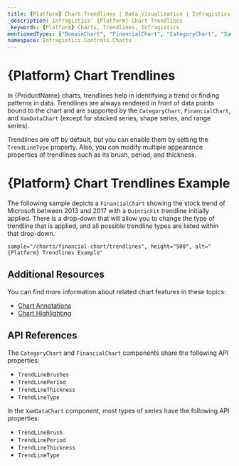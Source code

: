 ```yaml
---
title: {Platform} Chart Trendlines | Data Visualization | Infragistics
_description: Infragistics' {Platform} Chart Trendlines
_keywords: {Platform} Charts, Trendlines, Infragistics
mentionedTypes: ["DomainChart", "FinancialChart", "CategoryChart", "XamDataChart", "TrendLineType"]
namespace: Infragistics.Controls.Charts
---
```


# {Platform} Chart Trendlines

In {ProductName} charts, trendlines help in identifying a trend or finding patterns in data. Trendlines are always rendered in front of data points bound to the chart and are supported by the `CategoryChart`, `FinancialChart`, and `XamDataChart` (except for stacked series, shape series, and range series).

Trendlines are off by default, but you can enable them by setting the `TrendLineType` property. Also, you can modify multiple appearance properties of trendlines such as its brush, period, and thickness.

# {Platform} Chart Trendlines Example

The following sample depicts a `FinancialChart` showing the stock trend of Microsoft between 2013 and 2017 with a `QuinticFit` trendline initially applied. There is a drop-down that will allow you to change the type of trendline that is applied, and all possible trendline types are listed within that drop-down.

`sample="/charts/financial-chart/trendlines", height="500", alt="{Platform} Trendlines Example"`



<div class="divider--half"></div>

## Additional Resources

You can find more information about related chart features in these topics:

- [Chart Annotations](chart-annotations.md)
- [Chart Highlighting](chart-highlighting.md)

## API References

The `CategoryChart` and `FinancialChart` components share the following API properties:

- `TrendLineBrushes`
- `TrendLinePeriod`
- `TrendLineThickness`
- `TrendLineType`

In the `XamDataChart` component, most types of series have the following API properties:

- `TrendLineBrush`
- `TrendLinePeriod`
- `TrendLineThickness`
- `TrendLineType`